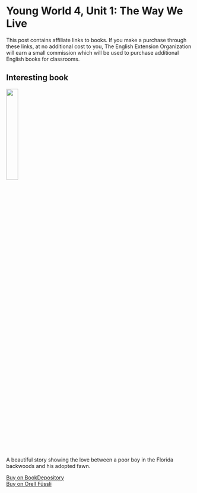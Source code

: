 # Young World 4, Unit 1: The Way We Live

This post contains affiliate links to books. If you make a purchase through these links, at no additional cost to you, The English Extension Organization will earn a small commission which will be used to purchase additional English books for classrooms.

## Interesting book

<img src="https://i.imgur.com/9byDLFn.png" width="25%" />

A beautiful story showing the love between a poor boy in the Florida backwoods and his adopted fawn.

<a href="https://www.bookdepository.com/Yearling-Marjorie-Kinnan-Rawlings/9780689846236?ref=grid-view&qid=1654272403026&sr=1-2" rel=”nofollow”> Buy on BookDepository</a>  
<a href="https://www.orellfuessli.ch/shop/home/artikeldetails/A1001523331" rel=”nofollow”>Buy on Orell Füssli</a>




<!--stackedit_data:
eyJoaXN0b3J5IjpbLTg2NDA2NzM3MF19
-->